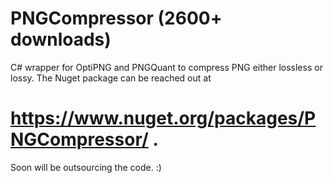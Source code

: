 # PNGCompressor (2600+ downloads)
C# wrapper for OptiPNG and PNGQuant to compress PNG either lossless or lossy.
The Nuget package can be reached out at 
# https://www.nuget.org/packages/PNGCompressor/ .
Soon will be outsourcing the code. :)
